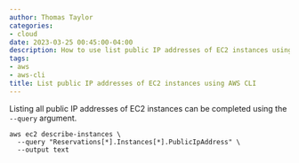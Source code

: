 ```yaml
---
author: Thomas Taylor
categories:
- cloud
date: 2023-03-25 00:45:00-04:00
description: How to use list public IP addresses of EC2 instances using the AWS CLI
tags:
- aws
- aws-cli
title: List public IP addresses of EC2 instances using AWS CLI
---
```


Listing all public IP addresses of EC2 instances can be completed using the `--query` argument.

```shell
aws ec2 describe-instances \
  --query "Reservations[*].Instances[*].PublicIpAddress" \
  --output text
```